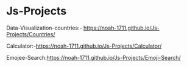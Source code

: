 # Js-Projects

Data-Visualization-countries:- https://noah-1711.github.io/Js-Projects/Countries/

Calculator:-https://noah-1711.github.io/Js-Projects/Calculator/

Emojee-Search:https://noah-1711.github.io/Js-Projects/Emoji-Search/
